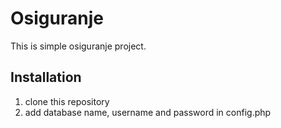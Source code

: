 # Osiguranje

This is simple osiguranje project.

## Installation
1. clone this repository
2. add database name, username and password in config.php





